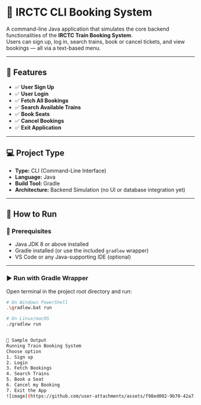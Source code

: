 # 🚆 IRCTC CLI Booking System

A command-line Java application that simulates the core backend functionalities of the **IRCTC Train Booking System**.  
Users can sign up, log in, search trains, book or cancel tickets, and view bookings — all via a text-based menu.

---

## 🧩 Features

- ✅ **User Sign Up**
- ✅ **User Login**
- ✅ **Fetch All Bookings**
- ✅ **Search Available Trains**
- ✅ **Book Seats**
- ✅ **Cancel Bookings**
- ✅ **Exit Application**

---

## 💻 Project Type

- **Type:** CLI (Command-Line Interface)
- **Language:** Java
- **Build Tool:** Gradle
- **Architecture:** Backend Simulation (no UI or database integration yet)

---

## 🚀 How to Run

### 🔧 Prerequisites

- Java JDK 8 or above installed
- Gradle installed (or use the included `gradlew` wrapper)
- VS Code or any Java-supporting IDE (optional)

---

### ▶️ Run with Gradle Wrapper

Open terminal in the project root directory and run:

```bash
# On Windows PowerShell
.\gradlew.bat run

# On Linux/macOS
./gradlew run


📸 Sample Output
Running Train Booking System
Choose option
1. Sign up
2. Login
3. Fetch Bookings
4. Search Trains
5. Book a Seat
6. Cancel my Booking
7. Exit the App
![image](https://github.com/user-attachments/assets/f98ed002-9b70-42a7-b3a9-346f201b1a60)

